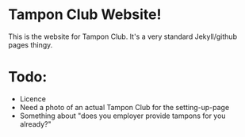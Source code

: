 Tampon Club Website!
=======================

This is the website for Tampon Club.
It's a very standard Jekyll/github pages thingy.

# Todo:
- Licence
- Need a photo of an actual Tampon Club for the setting-up-page
- Something about "does you employer provide tampons for you already?"
